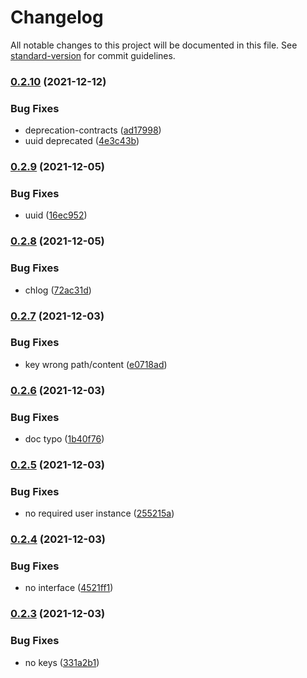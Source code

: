 # Changelog

All notable changes to this project will be documented in this file. See [standard-version](https://github.com/conventional-changelog/standard-version) for commit guidelines.

### [0.2.10](https://github.com/freedomsex/jwt-manager/compare/0.2.9...0.2.10) (2021-12-12)


### Bug Fixes

* deprecation-contracts ([ad17998](https://github.com/freedomsex/jwt-manager/commit/ad17998c598065576468716d7becbb26d2f02726))
* uuid deprecated ([4e3c43b](https://github.com/freedomsex/jwt-manager/commit/4e3c43b9748e924a8f0c94312af13eefa7c30eb5))

### [0.2.9](https://github.com/freedomsex/jwt-manager/compare/0.2.8...0.2.9) (2021-12-05)


### Bug Fixes

* uuid ([16ec952](https://github.com/freedomsex/jwt-manager/commit/16ec952150aa1b1bb602a131ae8b66c42ac4799a))

### [0.2.8](https://github.com/freedomsex/jwt-manager/compare/0.2.7...0.2.8) (2021-12-05)


### Bug Fixes

* chlog ([72ac31d](https://github.com/freedomsex/jwt-manager/commit/72ac31dfa957a41ddf4dd190c570f69a6dc68975))

### [0.2.7](https://github.com/freedomsex/jwt-manager/compare/0.2.6...0.2.7) (2021-12-03)


### Bug Fixes

* key wrong path/content ([e0718ad](https://github.com/freedomsex/jwt-manager/commit/e0718ad53606191f9e41c805a8dbb04e3b52fab8))

### [0.2.6](https://github.com/freedomsex/jwt-manager/compare/0.2.5...0.2.6) (2021-12-03)


### Bug Fixes

* doc typo ([1b40f76](https://github.com/freedomsex/jwt-manager/commit/1b40f76068f79cd59d38da59902b757080a06957))

### [0.2.5](https://github.com/freedomsex/jwt-manager/compare/0.2.4...0.2.5) (2021-12-03)


### Bug Fixes

* no required user instance ([255215a](https://github.com/freedomsex/jwt-manager/commit/255215afc49035da50e564a626ce85aebfe24ea4))

### [0.2.4](https://github.com/freedomsex/jwt-manager/compare/0.2.3...0.2.4) (2021-12-03)


### Bug Fixes

* no interface ([4521ff1](https://github.com/freedomsex/jwt-manager/commit/4521ff1d34d4f7d6219b823e5aa40745f116a3d9))

### [0.2.3](https://github.com/freedomsex/jwt-manager/compare/v0.2.2...v0.2.3) (2021-12-03)


### Bug Fixes

* no keys ([331a2b1](https://github.com/freedomsex/jwt-manager/commit/331a2b1caa4ecb51a827b5797f139c7aae46659c))
